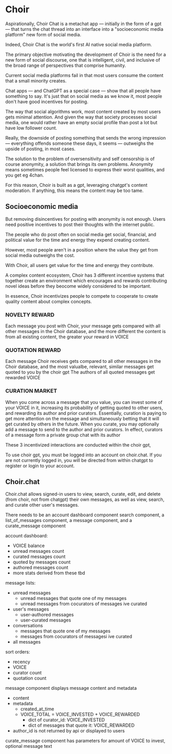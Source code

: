 # Choir

Aspirationally, Choir Chat is a metachat app — initially in the form of a gpt — that turns the chat thread into an interface into a "socioeconomic media platform" new form of social media.

Indeed, Choir Chat is the world's first AI native social media platform.

The primary objective motivating the development of Choir is the need for a new form of social discourse, one that is intelligent, civil, and inclusive of the broad range of perspectives that comprise humanity.

Current social media platforms fail in that most users consume the content that a small minority creates.

Chat apps — and ChatGPT as a special case — show that all people have something to say. It's just that on social media as we know it, most people don't have good incentives for posting.

The way that social algorithms work, most content created by most users gets minimal attention. And given the way that society processes social media, one would rather have an empty social profile than post a lot but have low follower count.

Really, the downside of posting something that sends the wrong impression — everything offends someone these days, it seems — outweighs the upside of posting, in most cases.

The solution to the problem of oversensitivity and self censorship is of course anonymity, a solution that brings its own problems. Anonymity means sometimes people feel licensed to express their worst qualities, and you get eg 4chan.

For this reason, Choir is built as a gpt, leveraging chatgpt's content moderation. If anything, this means the content may be too tame.

## Socioeconomic media

But removing disincentives for posting with anonymity is not enough. Users need positive incentives to post their thoughts with the internet public.

The people who do post often on social media get social, financial, and political value for the time and energy they expend creating content.

However, most people aren't in a position where the value they get from social media outweighs the cost.

With Choir, all users get value for the time and energy they contribute.

A complex content ecosystem, Choir has 3 different incentive systems that together create an environment which encourages and rewards contributing novel ideas before they beocome widely considered to be important.

In essence, Choir incentivizes people to compete to cooperate to create quality content about complex concepts.

### NOVELTY REWARD

Each message you post with Choir, your message gets compared with all other messages in the Choir database, and the more different the content is from all existing content, the greater your reward in VOICE

### QUOTATION REWARD

Each message Choir receives gets compared to all other messages in the Choir database, and the most valualbe, relevant, similar messages get quoted to you by the choir gpt
The authors of all quoted messages get rewarded VOICE

### CURATION MARKET

When you come across a message that you value, you can invest some of your VOICE in it, increasing its probability of getting quoted to other users, and rewarding its author and prior curators.
Essentially, curation is paying to get more attention on the message and simultaneously betting that it will get curated by others in the future.
When you curate, you may optionally add a message to send to the author and prior curators.
In effect, curators of a message form a private group chat with its author


These 3 incentivized interactions are conducted within the choir gpt,

To use choir gpt, you must be logged into an account on choir.chat. If you are not currently logged in, you will be directed from within chatgpt to register or login to your account.

## Choir.chat

Choir.chat allows signed-in users to view, search, curate, edit, and delete (from choir, not from chatgpt) their own messages, as well as view, search, and curate other user's messages.

There needs to be an account dashboard component search component, a list_of_messages component, a message component, and a curate_message component

account dashboard:

- VOICE balance
- unread messages count
- curated messages count
- quoted by messages count
- authored messages count
- more stats derived from these tbd


message lists:

- unread messages
    - unread messages that quote one of my messages
    - unread messages from cocurators of messages ive curated
- user's messages
    - user-authored messages
    - user-curated messages
- conversations
    - messages that quote one of my messages
    - messages from cocurators of messagesi ive curated
- all messages

sort orders:
- recency
- VOICE
- curator count
- quotation count


message component displays message content and metadata

- content
- metadata
    - created_at_time
    - VOICE_TOTAL = VOICE_INVESTED + VOICE_REWARDED
        - dict of curator_id: VOICE_INVESTED
        - dict of messages that quote it: VOICE_REWARDED
- author_id is not returned by api or displayed to users

curate_message component has parameters for amount of VOICE to invest, optional message text
